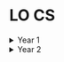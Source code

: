 ﻿# LO CS
<details>
<summary>Year 1</summary>
<br />

- Lesson1 - Coditions
- Lesson2 - Loops
- Lesson3 - Revision
- Lesson4 - Nested Loops
- Lesson5 - Break
- Lesson6 - Breaks, continues, infinite loops and switch
- Lesson7 - Math fs
- Lesson8 - Arrays
- Lesson9 - Arrays+
- Lesson10 - 2D+ Arrays
- Lesson11 - 2D+ Arrays+
- Lesson12 - Pointers
- Lesson13 - Char Arrays
- Lesson14 - Strings
- Lesson15 - Strings+
- Lesson16 - Recursion
- Lesson17 - Hanoi
- Lesson18 - Algorithms representation methods
- Lesson19 - Diagrams - [Figma](https://www.figma.com/file/Em0EhKFF4AMzJnPbEPEhfB/schematy?node-id=0%3A1)
- Lesson20 - Euclides
- Lesson21 - Euclides+
- Lesson22 - Recursion+
- Lesson23 - Recursion++
- Lesson24 - Scientific notation
- Lesson25 - Relative and absolute approximation errors
- Lesson26 - Recursion Revision
- Lesson27 - Factorization
- Lesson28 - Erastothenes' Sieve
- Lesson29 - Erastothenes' Sieve+
- Lesson30 - Primes & Factors
- Lesson31 - Decimal to Binary
- Lesson32 - Non-decimal systems conversion
- Lesson33 - Non-decimal systems conversion+
- Lesson34 - Python basics
- Lesson35 - Python basics+
- Lesson36 - Python loops
</details>
  
<details>
<summary>Year 2</summary>
<br />

- Lesson 1 - Python basics revison
- Lesson 2 - Python ifs revison
- Lesson 3 - Python fors revison
- Lesson 3 - Python fors revison+


</details>
